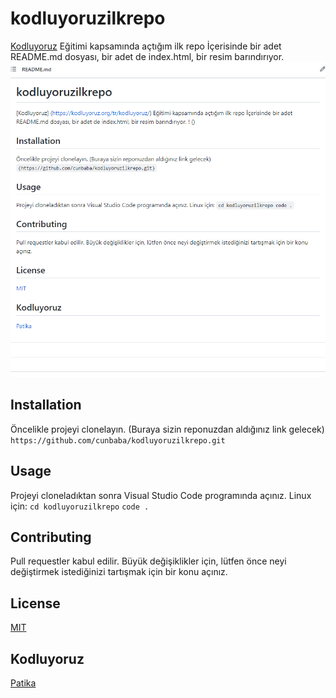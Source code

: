 # kodluyoruzilkrepo
[Kodluyoruz](https://kodluyoruz.org/tr/kodluyoruz/) Eğitimi kapsamında açtığım ilk repo
İçerisinde bir adet README.md dosyası, bir adet de index.html, bir resim barındırıyor.
![Gorsel](https://github.com/cunbaba/kodluyoruzilkrepo/blob/main/odev-gorsel.png)

## Installation
Öncelikle projeyi clonelayın. (Buraya sizin reponuzdan aldığınız link gelecek)
``https://github.com/cunbaba/kodluyoruzilkrepo.git``

## Usage
Projeyi cloneladıktan sonra Visual Studio Code programında açınız.
Linux için:
``cd kodluyoruzilkrepo``
``code .``

## Contributing
Pull requestler kabul edilir. Büyük değişiklikler için, lütfen önce neyi değiştirmek istediğinizi tartışmak için bir konu açınız.

## License
[MIT](https://github.com/cunbaba/kodluyoruzilkrepo/edit/main/LICENSE)

## Kodluyoruz
[Patika](https://www.patika.dev/tr)